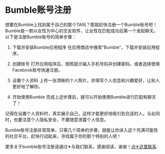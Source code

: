 # Bumble账号注册

想要在Bumble上找到属于自己的那个TA吗？那就赶快注册一个Bumble账号吧！Bumble是一款以女性为中心的交友软件，让女性在匹配成功后第一个发起聊天。以下是注册Bumble账号的简单步骤：

1. 下载并安装Bumble应用程序
   在应用商店中搜索“Bumble”，下载并安装应用程序。

2. 创建账号
   打开应用程序后，按照提示输入手机号码并创建密码，或者选择使用Facebook账号快速注册。

3. 设置个人资料
   上传一张清晰的个人照片，并填写个人信息和兴趣爱好，让别人更好地了解你。

4. 开始使用Bumble
   完成上述步骤后，就可以开始使用Bumble进行匹配和聊天了！

记得在设置个人资料时，真实展示自己，这样才能更好地吸引到合适的人。与此同时，也要注意个人隐私安全，不要随意泄露个人信息。

Bumble账号注册非常简单，只需几个简单的步骤，就能让你进入这个充满可能性的社交平台。赶快行动起来，寻找属于你的那个特别的人吧！

更多关于bumble账号注册请通过✈与我们联系，感谢阅读，谢谢！[点✈这里联系](https://b.k02.cc)
